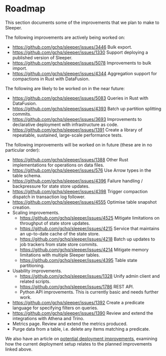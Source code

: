 Roadmap
=======

This section documents some of the improvements that we plan to make to Sleeper.

The following improvements are actively being worked on:

- https://github.com/gchq/sleeper/issues/3446 Bulk export.
- https://github.com/gchq/sleeper/issues/1330 Support deploying a published version of Sleeper.
- https://github.com/gchq/sleeper/issues/5078 Improvements to bulk import.
- https://github.com/gchq/sleeper/issues/4344 Aggregation support for compactions in Rust with DataFusion.

The following are likely to be worked on in the near future:

- https://github.com/gchq/sleeper/issues/5083 Queries in Rust with DataFusion.
- https://github.com/gchq/sleeper/issues/4393 Batch up partition splitting commits.
- https://github.com/gchq/sleeper/issues/3693 Improvements to declarative deployment with infrastructure as code.
- https://github.com/gchq/sleeper/issues/1391 Create a library of repeatable, sustained, large-scale performance tests.

The following improvements will be worked on in future (these are in no particular order):

- https://github.com/gchq/sleeper/issues/1388 Other Rust implementations for operations on data files.
- https://github.com/gchq/sleeper/issues/576 Use Arrow types in the table schema.
- https://github.com/gchq/sleeper/issues/4396 Failure handling / backpressure for state store updates.
- https://github.com/gchq/sleeper/issues/4398 Trigger compaction dispatch in transaction log follower.
- https://github.com/gchq/sleeper/issues/4555 Optimise table snapshot creation.
- Scaling improvements.
    - https://github.com/gchq/sleeper/issues/4525 Mitigate limitations on throughput of state store updates.
    - https://github.com/gchq/sleeper/issues/4215 Service that maintains an up-to-date cache of the state store.
    - https://github.com/gchq/sleeper/issues/4218 Batch up updates to job trackers from state store commits.
    - https://github.com/gchq/sleeper/issues/4214 Mitigate memory limitations with multiple Sleeper tables.
    - https://github.com/gchq/sleeper/issues/4395 Table state partitioning.
- Usability improvements.
    - https://github.com/gchq/sleeper/issues/1328 Unify admin client and related scripts.
    - https://github.com/gchq/sleeper/issues/1786 REST API.
    - Python API improvements. This is currently basic and needs further work.
- https://github.com/gchq/sleeper/issues/1392 Create a predicate language for specifying filters on queries.
- https://github.com/gchq/sleeper/issues/1390 Review and extend the integrations with Athena and Trino.
- Metrics page. Review and extend the metrics produced.
- Purge data from a table, i.e. delete any items matching a predicate.

We also have an article on [potential deployment improvements](deployment-improvements.md), examining how the current
deployment setup relates to the planned improvements linked above.
